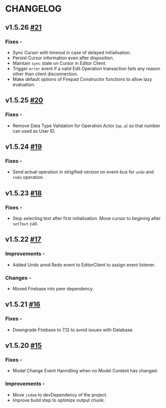 # CHANGELOG

## v1.5.26 [#21](https://github.com/interviewstreet/firepad-x/pull/21)
  ### Fixes -
  - Sync Cursor with timeout in case of delayed initialisation.
  - Persist Cursor information even after disposition.
  - Maintain `sync` state on Cursor in Editor Client.
  - Trigger `error` event if a valid Edit Operation transaction fails any reason other than client disconnection.
  - Make default options of Firepad Constructor functions to allow lazy evaluation.

## v1.5.25 [#20](https://github.com/interviewstreet/firepad-x/pull/20)
  ### Fixes -
  - Remove Data Type Validation for Operation Actor (`op.a`) so that number can used as User ID.

## v1.5.24 [#19](https://github.com/interviewstreet/firepad-x/pull/19)
  ### Fixes -
  - Send actual operation in strigified version on event-bus for `undo` and `redo` operation.

## v1.5.23 [#18](https://github.com/interviewstreet/firepad-x/pull/18)
  ### Fixes -
  - Stop selecting text after first initialisation. Move cursor to begining after `setText` call.

## v1.5.22 [#17](https://github.com/interviewstreet/firepad-x/pull/17)
  ### Improvements -
  - Added Undo annd Redo event to EditorClient to assign event listener.

  ### Changes -
  - Moved Firebase into peer dependency.

## v1.5.21 [#16](https://github.com/interviewstreet/firepad-x/pull/16)
  ### Fixes -
  - Downgrade Firebase to 7.12 to avoid issues with Database.

## v1.5.20 [#15](https://github.com/interviewstreet/firepad-x/pull/15)
  ### Fixes -
  - Model Change Event Hanndling when no Model Content has changed.

  ### Improvements -
  - Move `jsdom` to devDependency of the project.
  - Improve build step to optimize output chunk.
